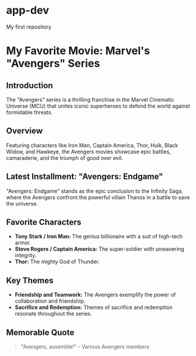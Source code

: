 # app-dev
My first repository
# My Favorite Movie: Marvel's "Avengers" Series

## Introduction
The "Avengers" series is a thrilling franchise in the Marvel Cinematic Universe (MCU) that unites iconic superheroes to defend the world against formidable threats.

## Overview
Featuring characters like Iron Man, Captain America, Thor, Hulk, Black Widow, and Hawkeye, the Avengers movies showcase epic battles, camaraderie, and the triumph of good over evil.

## Latest Installment: "Avengers: Endgame"
"Avengers: Endgame" stands as the epic conclusion to the Infinity Saga, where the Avengers confront the powerful villain Thanos in a battle to save the universe.

## Favorite Characters
- **Tony Stark / Iron Man:** The genius billionaire with a suit of high-tech armor.
- **Steve Rogers / Captain America:** The super-soldier with unwavering integrity.
- **Thor:** The mighty God of Thunder.

## Key Themes
- **Friendship and Teamwork:** The Avengers exemplify the power of collaboration and friendship.
- **Sacrifice and Redemption:** Themes of sacrifice and redemption resonate throughout the series.

## Memorable Quote
> "Avengers, assemble!" - Various Avengers members

